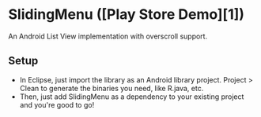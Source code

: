 SlidingMenu ([Play Store Demo][1])
===========

An Android List View implementation with overscroll support.

Setup
-----
* In Eclipse, just import the library as an Android library project. Project > Clean to generate the binaries 
you need, like R.java, etc.
* Then, just add SlidingMenu as a dependency to your existing project and you're good to go!

